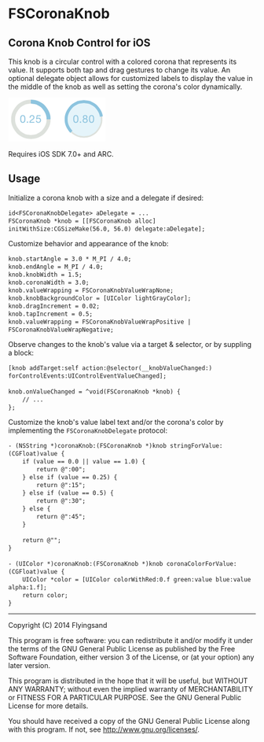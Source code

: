 # FSCoronaKnob

## Corona Knob Control for iOS
This knob is a circular control with a colored corona that represents its value. It supports both tap and drag gestures to change its value. An optional delegate object allows for customized labels to display the value in the middle of the knob as well as setting the corona's color dynamically. 

![](knob_exs.png "Knobs")

Requires iOS SDK 7.0+ and ARC. 

## Usage
Initialize a corona knob with a size and a delegate if desired:
```
id<FSCoronaKnobDelegate> aDelegate = ...
FSCoronaKnob *knob = [[FSCoronaKnob alloc] initWithSize:CGSizeMake(56.0, 56.0) delegate:aDelegate];
```
Customize behavior and appearance of the knob:
```
knob.startAngle = 3.0 * M_PI / 4.0;
knob.endAngle = M_PI / 4.0;
knob.knobWidth = 1.5;
knob.coronaWidth = 3.0;
knob.valueWrapping = FSCoronaKnobValueWrapNone;
knob.knobBackgroundColor = [UIColor lightGrayColor];
knob.dragIncrement = 0.02;
knob.tapIncrement = 0.5;
knob.valueWrapping = FSCoronaKnobValueWrapPositive | FSCoronaKnobValueWrapNegative;
```
Observe changes to the knob's value via a target & selector, or by suppling a block:
```
[knob addTarget:self action:@selector(__knobValueChanged:) forControlEvents:UIControlEventValueChanged];

knob.onValueChanged = ^void(FSCoronaKnob *knob) {
    // ...
};
```
Customize the knob's value label text and/or the corona's color by implementing the `FSCoronaKnobDelegate` protocol:
```
- (NSString *)coronaKnob:(FSCoronaKnob *)knob stringForValue:(CGFloat)value {
    if (value == 0.0 || value == 1.0) {
        return @":00";
    } else if (value == 0.25) {
        return @":15";
    } else if (value == 0.5) {
        return @":30";
    } else {
        return @":45";
    }

    return @"";
}

- (UIColor *)coronaKnob:(FSCoronaKnob *)knob coronaColorForValue:(CGFloat)value {
    UIColor *color = [UIColor colorWithRed:0.f green:value blue:value alpha:1.f];
    return color;
}
```

---

Copyright (C) 2014  Flyingsand

This program is free software: you can redistribute it and/or modify it under the terms of the GNU General Public License as published by the Free Software Foundation, either version 3 of the License, or (at your option) any later version.

This program is distributed in the hope that it will be useful, but WITHOUT ANY WARRANTY; without even the implied warranty of MERCHANTABILITY or FITNESS FOR A PARTICULAR PURPOSE.  See the  GNU General Public License for more details.

You should have received a copy of the GNU General Public License along with this program.  If not, see <http://www.gnu.org/licenses/>.
